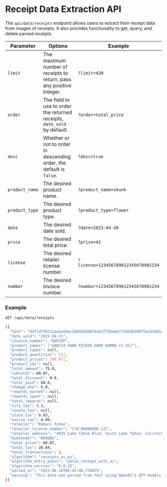 # Receipt Data Extraction API

The `api/data/receipts` endpoint allows users to extract their receipt data from images of receipts. It also provides functionality to get, query, and delete parsed receipts.

| Parameter | Options | Example |
|-----------|---------|---------|
| `limit` | The maximum number of receipts to return, pass any positive integer. | `?limit=420` |
| `order` | The field to use to order the returned receipts, `date_sold` by default. | `?order=total_price` |
| `desc` | Whether or not to order in descending order, the default is `false`.  | `?desc=true` |
| `product_name` | The desired product name. | `?product_name=skunk` |
| `product_type` | The desired product type. | `?product_type=flower` |
| `date` | The desired date sold. | `?date=2023-04-20` |
| `price` | The desired total price. | `?price=42` |
| `license` | The desired retailer license number. | `?license=123456789012345678901234` |
| `number` | The desired invoice number. | `?number=123456789012345678901234` |

### Example

```bash
GET /api/data/receipts
```

```bash
[{
  "hash": "04f2df46212aa2ae9ac2804059d074ab3f75be6e7714ddb208f5ac63d91d754d",
  "date_sold": "2022-08-21",
  "invoice_number": "EWFZVP",
  "product_names": ["GARCIA HAND PICKED DARK KARMA [3.5G]"],
  "product_types": null,
  "product_quantities": [1],
  "product_prices": [60.07],
  "product_ids": null,
  "total_amount": 75.0,
  "subtotal": 60.07,
  "total_discount": 0.0,
  "total_paid": 80.0,
  "change_due": 5.0,
  "rewards_earned": null,
  "rewards_spent": null,
  "total_rewards": null,
  "city_tax": 3.3,
  "county_tax": null,
  "state_tax": 6.03,
  "excise_tax": 4.99,
  "retailer": "Embarc Tahoe",
  "retailer_license_number": "C10-00006896-LIC",
  "retailer_address": "4035 Lake Tahoe Blvd, South Lake Tahoe, California 96150",
  "budtender": "BROOKE",
  "total_price": 60.07,
  "total_tax": 28.64,
  "total_transactions": 1,
  "algorithm": "receipts_ai.py",
  "algorithm_entry_point": "parse_receipt_with_ai",
  "algorithm_version": "0.0.15",
  "parsed_at": "2023-06-16T06:45:48.774879",
  "warning": "This data was parsed from text using OpenAI's GPT models. Please verify the data before using it. You can submit feedback and report issues to dev@cannlytics.com, thank you."
}]
```